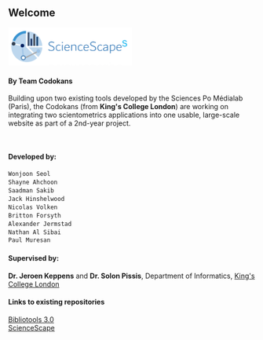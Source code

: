 ## Welcome

<img src="/images/sciencescapes-logo.png?raw=true" width="50%">


#### By Team Codokans

Building upon two existing tools developed by the Sciences Po Médialab (Paris), the Codokans (from **King's College London**) are working on integrating two scientometrics applications into one usable, large-scale website as part of a 2nd-year project.

<br/>

#### Developed by:

```bash
Wonjoon Seol
Shayne Ahchoon
Saadman Sakib
Jack Hinshelwood
Nicolas Volken
Britton Forsyth
Alexander Jermstad
Nathan Al Sibai
Paul Muresan
```

#### Supervised by: 
**Dr. Jeroen Keppens** and **Dr. Solon Pissis**, Department of Informatics, <a href="http://www.kcl.ac.uk">King's College London</a>

#### Links to existing repositories
<a href="https://github.com/medialab/bibliotools3.0">Bibliotools 3.0</a>
<br/>
<a href="https://github.com/medialab/sciencescape">ScienceScape</a>

